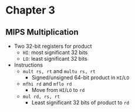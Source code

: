 # Chapter 3
## MIPS Multiplication
* Two 32-bit registers for product
  * `HI`: most significant 32 bits
  * `LO`: least significant 32 bits
* Instructions
  * `mult rs, rt` and `multu rs, rt`
    * Signed/unsigned 64-bit product in `HI`/`LO`
  * `mfhi rd` and `mflo rd`
    * Move from `HI`/`LO` to `rd`
  * `mul rd, rs, rt`
    * Least significant 32 bits of product to `rd`

